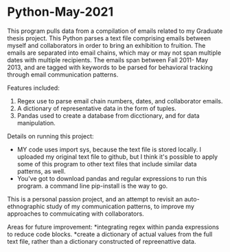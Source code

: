 # Python-May-2021

This program pulls data from a compilation of emails related to my Graduate thesis project.  This Python parses a text file comprising emails between myself and collaborators in order to bring an exhibition to fruition.  The emails are separated into email chains, which may or may not span multiple dates with multiple recipients. The emails span between Fall 2011- May 2013, and are tagged with keywords to be parsed for behavioral tracking through email communication patterns.  

Features included:
1) Regex use to parse email chain numbers, dates, and collaborator emails.
2) A dictionary of representative data in the form of tuples.
3) Pandas used to create a database from dicctionary, and for data manipulation.

Details on running this project:
* MY code uses import sys, because the text file is stored locally.  I uploaded my original text file to github, but I think it's possible to apply some of this program to other text files that include similar data patterns, as well.
* You've got to download pandas and regular expressions to run this program. a command line pip-install is the way to go. 


This is a personal passion project, and an attempt to revisit an auto-ethnographic study of my communication patterns, to improve my approaches to commuicating with collaborators. 

Areas for future improvement:
*integrating regex within panda expressions to reduce code blocks.
*create a dictionary of actual values from the full text file, rather than a dictionary constructed of repreenattive data.
